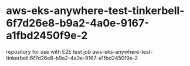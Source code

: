# aws-eks-anywhere-test-tinkerbell-6f7d26e8-b9a2-4a0e-9167-a1fbd2450f9e-2
repository for use with E2E test job aws-eks-anywhere-test-tinkerbell:6f7d26e8-b9a2-4a0e-9167-a1fbd2450f9e-2

